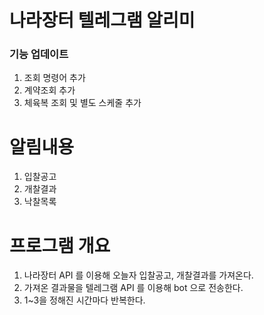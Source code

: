 나라장터 텔레그램 알리미
===

### 기능 업데이트
1. 조회 명령어 추가
2. 계약조회 추가
3. 체육복 조회 및 별도 스케줄 추가

# 알림내용

1. 입찰공고
2. 개찰결과
3. 낙찰목록

# 프로그램 개요
1. 나라장터 API 를 이용해 오늘자 입찰공고, 개찰결과를 가져온다.
2. 가져온 결과물을 텔레그램 API 를 이용해 bot 으로 전송한다.
3. 1~3을 정해진 시간마다 반복한다.